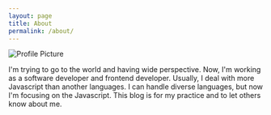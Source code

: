 ```yaml
---
layout: page
title: About
permalink: /about/
---
```


<img src="{{ site.baseurl }}/assets/profile-placeholder.gif" title="Profile Picture" class="profile">

I'm trying to go to the world and having wide perspective. Now, I'm working as a software developer and frontend developer. Usually, I deal with more Javascript than another languages. I can handle diverse languages, but now I'm focusing on the Javascript. This blog is for my practice and to let others know about me.

[centrarium]: https://github.com/bencentra/centrarium
[bencentra]: http://bencentra.com
[jekyll]: https://github.com/jekyll/jekyll
